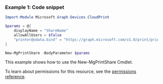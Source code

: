 ### Example 1: Code snippet

```powershell
Import-Module Microsoft.Graph.Devices.CloudPrint

$params = @{
	displayName = "ShareName"
	allowAllUsers = $false
	"printer@odata.bind" = "https://graph.microsoft.com/v1.0/print/printers/{printerId}"
}

New-MgPrintShare -BodyParameter $params
```
This example shows how to use the New-MgPrintShare Cmdlet.

To learn about permissions for this resource, see the [permissions reference](/graph/permissions-reference).

